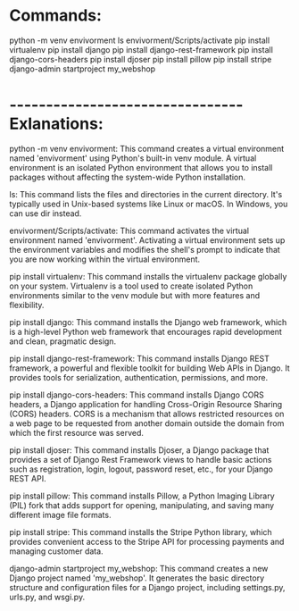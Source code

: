 # Commands:

python -m venv envivorment
ls
envivorment/Scripts/activate
pip install virtualenv
pip install django
pip install django-rest-framework
pip install django-cors-headers
pip install djoser
pip install pillow
pip install stripe
django-admin startproject my_webshop

#

#

#

#

#

# --------------------------------Exlanations:

python -m venv envivorment: This command creates a virtual environment named 'envivorment' using Python's built-in venv module. A virtual environment is an isolated Python environment that allows you to install packages without affecting the system-wide Python installation.

ls: This command lists the files and directories in the current directory. It's typically used in Unix-based systems like Linux or macOS. In Windows, you can use dir instead.

envivorment/Scripts/activate: This command activates the virtual environment named 'envivorment'. Activating a virtual environment sets up the environment variables and modifies the shell's prompt to indicate that you are now working within the virtual environment.

pip install virtualenv: This command installs the virtualenv package globally on your system. Virtualenv is a tool used to create isolated Python environments similar to the venv module but with more features and flexibility.

pip install django: This command installs the Django web framework, which is a high-level Python web framework that encourages rapid development and clean, pragmatic design.

pip install django-rest-framework: This command installs Django REST framework, a powerful and flexible toolkit for building Web APIs in Django. It provides tools for serialization, authentication, permissions, and more.

pip install django-cors-headers: This command installs Django CORS headers, a Django application for handling Cross-Origin Resource Sharing (CORS) headers. CORS is a mechanism that allows restricted resources on a web page to be requested from another domain outside the domain from which the first resource was served.

pip install djoser: This command installs Djoser, a Django package that provides a set of Django Rest Framework views to handle basic actions such as registration, login, logout, password reset, etc., for your Django REST API.

pip install pillow: This command installs Pillow, a Python Imaging Library (PIL) fork that adds support for opening, manipulating, and saving many different image file formats.

pip install stripe: This command installs the Stripe Python library, which provides convenient access to the Stripe API for processing payments and managing customer data.

django-admin startproject my_webshop: This command creates a new Django project named 'my_webshop'. It generates the basic directory structure and configuration files for a Django project, including settings.py, urls.py, and wsgi.py.

